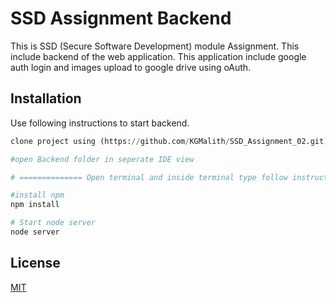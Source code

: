 # SSD Assignment Backend

This is SSD (Secure Software Development) module Assignment. This include backend of the web application. This application include google auth login and images upload to google drive using oAuth.

## Installation

Use following instructions to start backend.

```python
clone project using (https://github.com/KGMalith/SSD_Assignment_02.git)

#open Backend folder in seperate IDE view

# ============== Open terminal and inside terminal type follow instructions ===================

#install npm
npm install

# Start node server
node server
```

## License
[MIT](https://choosealicense.com/licenses/mit/)